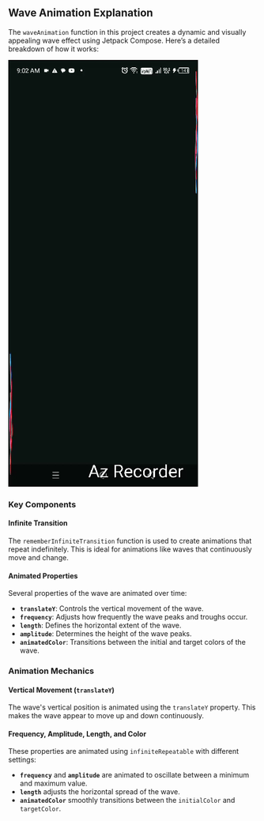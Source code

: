 ## Wave Animation Explanation

The `waveAnimation` function in this project creates a dynamic and visually appealing wave effect using Jetpack Compose. Here’s a detailed breakdown of how it works:

![Wave Animation](waveGif.gif)

### Key Components

#### Infinite Transition

The `rememberInfiniteTransition` function is used to create animations that repeat indefinitely. This is ideal for animations like waves that continuously move and change.

#### Animated Properties

Several properties of the wave are animated over time:

- **`translateY`**: Controls the vertical movement of the wave.
- **`frequency`**: Adjusts how frequently the wave peaks and troughs occur.
- **`length`**: Defines the horizontal extent of the wave.
- **`amplitude`**: Determines the height of the wave peaks.
- **`animatedColor`**: Transitions between the initial and target colors of the wave.

### Animation Mechanics

#### Vertical Movement (`translateY`)

The wave's vertical position is animated using the `translateY` property. This makes the wave appear to move up and down continuously.

#### Frequency, Amplitude, Length, and Color

These properties are animated using `infiniteRepeatable` with different settings:

- **`frequency`** and **`amplitude`** are animated to oscillate between a minimum and maximum value.
- **`length`** adjusts the horizontal spread of the wave.
- **`animatedColor`** smoothly transitions between the `initialColor` and `targetColor`.

